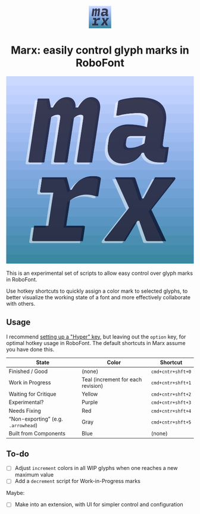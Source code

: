 <p align="center">
    <img alt="typemedia 18" src="docs/readme-assets/marx-logo.png" width="60" />
</p>
<h1 align="center">
  Marx: easily control glyph marks in RoboFont
</h1>

![](docs/readme-assets/marx-logo.png)

This is an experimental set of scripts to allow easy control over glyph marks in RoboFont.

Use hotkey shortcuts to quickly assign a color mark to selected glyphs, to better visualize the working state of a font and more effectively collaborate with others.

## Usage

I recommend [setting up a "Hyper" key](https://brettterpstra.com/2017/06/15/a-hyper-key-with-karabiner-elements-full-instructions/), but leaving out the `option` key, for optimal hotkey usage in RoboFont. The default shortcuts in Marx assume you have done this.

| **State**                           | **Color**                          | Shortcut          |
| ----------------------------------- | ---------------------------------- | ----------------- |
| Finished / Good                     | (none)                             | `cmd+cntr+shft+0` |
| Work in Progress                    | Teal (increment for each revision) | `cmd+cntr+shft+1` |
| Waiting for Critique                | Yellow                             | `cmd+cntr+shft+2` |
| Experimental?                       | Purple                             | `cmd+cntr+shft+3` |
| Needs Fixing                        | Red                                | `cmd+cntr+shft+4` |
| “Non-exporting” (e.g. `.arrowhead`) | Gray                               | `cmd+cntr+shft+5` |
| Built from Components               | Blue                               | (none)            |

## To-do

- [ ] Adjust `increment` colors in all WIP glyphs when one reaches a new maximum value
- [ ] Add a `decrement` script for Work-in-Progress marks

Maybe:
- [ ] Make into an extension, with UI for simpler control and configuration
